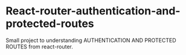 # React-router-authentication-and-protected-routes
Small project to understanding AUTHENTICATION AND PROTECTED ROUTES from react-router. 